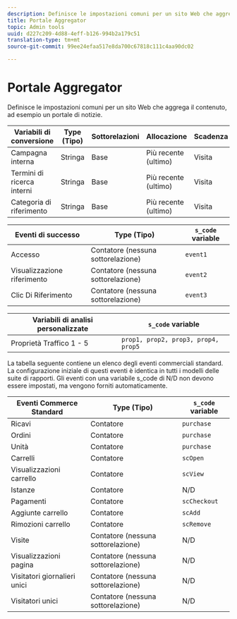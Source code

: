 ```yaml
---
description: Definisce le impostazioni comuni per un sito Web che aggrega il contenuto, ad esempio un portale di notizie.
title: Portale Aggregator
topic: Admin tools
uuid: d227c209-4d88-4eff-b126-994b2a179c51
translation-type: tm+mt
source-git-commit: 99ee24efaa517e8da700c67818c111c4aa90dc02

---
```



# Portale Aggregator

Definisce le impostazioni comuni per un sito Web che aggrega il contenuto, ad esempio un portale di notizie.

| Variabili di conversione | Type (Tipo) | Sottorelazioni | Allocazione | Scadenza | `s_code` variable |
|---|---|---|---|---|---|
| Campagna interna | Stringa | Base | Più recente (ultimo) | Visita | `evar1` |
| Termini di ricerca interni | Stringa | Base | Più recente (ultimo) | Visita | `evar2` |
| Categoria di riferimento | Stringa | Base | Più recente (ultimo) | Visita | `evar3` |

| Eventi di successo | Type (Tipo) | `s_code` variable |
|---|---|---|
| Accesso | Contatore (nessuna sottorelazione) | `event1` |
| Visualizzazione riferimento | Contatore (nessuna sottorelazione) | `event2` |
| Clic Di Riferimento | Contatore (nessuna sottorelazione) | `event3` |

| Variabili di analisi personalizzate | `s_code` variable |
|---|---|
| Proprietà Traffico 1 - 5 | `prop1, prop2, prop3, prop4, prop5` |

La tabella seguente contiene un elenco degli eventi commerciali standard. La configurazione iniziale di questi eventi è identica in tutti i modelli delle suite di rapporti. Gli eventi con una variabile s_code di N/D non devono essere impostati, ma vengono forniti automaticamente.

| Eventi Commerce Standard | Type (Tipo) | `s_code` variable |
|---|---|---|
| Ricavi | Contatore | `purchase` |
| Ordini | Contatore | `purchase` |
| Unità | Contatore | `purchase` |
| Carrelli | Contatore | `scOpen` |
| Visualizzazioni carrello | Contatore | `scView` |
| Istanze | Contatore | N/D |
| Pagamenti | Contatore | `scCheckout` |
| Aggiunte carrello | Contatore | `scAdd` |
| Rimozioni carrello | Contatore | `scRemove` |
| Visite | Contatore (nessuna sottorelazione) | N/D |
| Visualizzazioni pagina | Contatore (nessuna sottorelazione) | N/D |
| Visitatori giornalieri unici | Contatore (nessuna sottorelazione) | N/D |
| Visitatori unici | Contatore (nessuna sottorelazione) | N/D |

